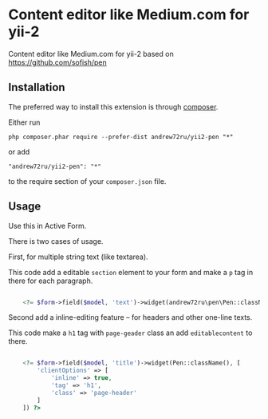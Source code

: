 Content editor like Medium.com for yii-2
========================================
Content editor like Medium.com for yii-2 based on https://github.com/sofish/pen

Installation
------------

The preferred way to install this extension is through [composer](http://getcomposer.org/download/).

Either run

```
php composer.phar require --prefer-dist andrew72ru/yii2-pen "*"
```

or add

```
"andrew72ru/yii2-pen": "*"
```

to the require section of your `composer.json` file.


Usage
-----

Use this in Active Form.

There is two cases of usage.

First, for multiple string text (like textarea).

This code add a editable `section` element to your form and make a `p` tag in there for each paragraph.

```php

    <?= $form->field($model, 'text')->widget(andrew72ru\pen\Pen::className()) ?>
```

Second add a inline-editing feature – for headers and other one-line texts.

This code make a `h1` tag with `page-geader` class an add `editablecontent` to there.

```php

    <?= $form->field($model, 'title')->widget(Pen::className(), [
        'clientOptions' => [
            'inline' => true,
            'tag' => 'h1',
            'class' => 'page-header'
        ]
    ]) ?>
```

